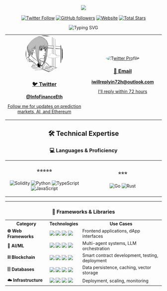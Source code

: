 <div align="center">

<!-- Animated Header -->
<img src="https://capsule-render.vercel.app/api?type=waving&color=gradient&customColorList=12,14,16&height=250&section=header&text=⚡️%20keep%20building&fontSize=80&fontAlignY=35&desc=Prediction%20Markets%20×%20AI%20×%20Ethereum&descAlignY=52&descSize=20&animation=twinkling" />

[![Twitter Follow](https://img.shields.io/twitter/follow/InfoFinanceEth?style=for-the-badge&logo=twitter&logoColor=white&color=1DA1F2)](https://twitter.com/InfoFinanceEth)
[![GitHub followers](https://img.shields.io/github/followers/JinTanba?style=for-the-badge&logo=github&logoColor=white&color=181717)](https://github.com/JinTanba)
[![Website](https://img.shields.io/badge/Website-jintanba.github.io-4285F4?style=for-the-badge&logo=google-chrome&logoColor=white)](https://jintanba.github.io/)
[![Total Stars](https://img.shields.io/github/stars/JinTanba?style=for-the-badge&logo=github&logoColor=white&color=yellow&label=Total%20Stars)](https://github.com/JinTanba)

<img src="https://readme-typing-svg.demolab.com?font=Fira+Code&weight=600&size=22&pause=1000&color=36BCF7&center=true&vCenter=true&random=false&width=600&lines=Building+the+Future+of+Intel-Finance;Multi-Agent+Systems+%2B+DeFi+Protocols;Prediction+Markets+%2B+AI+Orchestration;Tokyo+%E2%86%92+Global+Impact" alt="Typing SVG" />

</div>

<div align="center">
<table>
  <tr>
    <td align="center" width="50%">
      <a href="https://twitter.com/InfoFinanceEth">
        <img src="makima.jpg" width="120" height="120" style="border-radius: 100%;" alt="Twitter Profile"/>
        <br/>
        <h3>🐦 Twitter</h3>
        <p><b>@InfoFinanceEth</b></p>
        <p>Follow me for updates on prediction markets, AI, and Ethereum</p>
      </a>
    </td>
    <td align="center" width="50%">
      <a href="mailto:iwillreplyin72h@outlook.com">
        <img src="https://media1.tenor.com/m/ilLQkRwNYu0AAAAC/spongebob-waiting.gif" width="120" height="120" style="border-radius: 100%;" alt="Twitter Profile"/>
        <br/>
        <h3>📧 Email</h3>
        <p><b>iwillreplyin72h@outlook.com</b></p>
        <p>I'll reply within 72 hours</p>
      </a>
    </td>
  </tr>
</table>
</div>

<div align="center">

## 🛠️ Technical Expertise

### 💻 Languages & Proficiency

<table>
  <tr>
    <td width="33%" align="center">
     

#### ⭐️⭐️⭐️⭐️⭐️
![Solidity](https://img.shields.io/badge/Solidity-363636?style=for-the-badge&logo=solidity&logoColor=white)
![Python](https://img.shields.io/badge/Python-3776AB?style=for-the-badge&logo=python&logoColor=white)
![TypeScript](https://img.shields.io/badge/TypeScript-3178C6?style=for-the-badge&logo=typescript&logoColor=white)
![JavaScript](https://img.shields.io/badge/JavaScript-F7DF1E?style=for-the-badge&logo=javascript&logoColor=black)


</td>
<td width="33%" align="center">

#### ⭐️⭐️⭐️

![Go](https://img.shields.io/badge/Go-00ADD8?style=for-the-badge&logo=go&logoColor=white)
![Rust](https://img.shields.io/badge/Rust-000000?style=for-the-badge&logo=rust&logoColor=white)

</td>

</tr>
</table>
</td>

---
</div>
<div align="center">
  
### 🎨 Frameworks & Libraries

<table>
  <tr>
    <th>Category</th>
    <th>Technologies</th>
    <th>Use Cases</th>
  </tr>
  <tr>
    <td><b>🌐 Web Frameworks</b></td>
    <td>
      <img src="https://img.shields.io/badge/Next.js-000000?style=flat-square&logo=next.js&logoColor=white" />
      <img src="https://img.shields.io/badge/Nuxt.js-00DC82?style=flat-square&logo=nuxt.js&logoColor=white" />
      <img src="https://img.shields.io/badge/React-61DAFB?style=flat-square&logo=react&logoColor=black" />
      <img src="https://img.shields.io/badge/Vue.js-4FC08D?style=flat-square&logo=vue.js&logoColor=white" />
    </td>
    <td>Frontend applications, dApp interfaces</td>
  </tr>
  <tr>
    <td><b>🤖 AI/ML</b></td>
    <td>
      <img src="https://img.shields.io/badge/LangChain-121212?style=flat-square" />
      <img src="https://img.shields.io/badge/LangGraph-FF6B6B?style=flat-square" />
      <img src="https://img.shields.io/badge/DSPy-4285F4?style=flat-square" />
      <img src="https://img.shields.io/badge/Claude_AI-181818?style=flat-square" />
    </td>
    <td>Multi-agent systems, LLM orchestration</td>
  </tr>
  <tr>
    <td><b>⛓️ Blockchain</b></td>
    <td>
      <img src="https://img.shields.io/badge/Foundry-000000?style=flat-square" />
      <img src="https://img.shields.io/badge/Hardhat-F7DF1E?style=flat-square" />
      <img src="https://img.shields.io/badge/ethers.js-3C3C3D?style=flat-square" />
      <img src="https://img.shields.io/badge/viem-646CFF?style=flat-square" />
    </td>
    <td>Smart contract development, testing, deployment</td>
  </tr>
  <tr>
    <td><b>🗄️ Databases</b></td>
    <td>
      <img src="https://img.shields.io/badge/PostgreSQL-4169E1?style=flat-square&logo=postgresql&logoColor=white" />
      <img src="https://img.shields.io/badge/Redis-DC382D?style=flat-square&logo=redis&logoColor=white" />
      <img src="https://img.shields.io/badge/MongoDB-47A248?style=flat-square&logo=mongodb&logoColor=white" />
      <img src="https://img.shields.io/badge/Pinecone-000000?style=flat-square" />
    </td>
    <td>Data persistence, caching, vector storage</td>
  </tr>
  <tr>
    <td><b>☁️ Infrastructure</b></td>
    <td>
      <img src="https://img.shields.io/badge/Docker-2496ED?style=flat-square&logo=docker&logoColor=white" />
      <img src="https://img.shields.io/badge/Kubernetes-326CE5?style=flat-square&logo=kubernetes&logoColor=white" />
      <img src="https://img.shields.io/badge/AWS-232F3E?style=flat-square&logo=amazon-aws&logoColor=white" />
      <img src="https://img.shields.io/badge/Vercel-000000?style=flat-square&logo=vercel&logoColor=white" />
    </td>
    <td>Deployment, scaling, monitoring</td>
  </tr>
</table>
</div>

</div>

